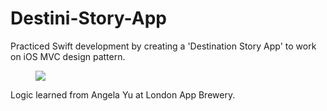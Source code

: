 # Destini-Story-App
Practiced Swift development by creating a 'Destination Story App' to work on iOS MVC design pattern.

</p><figure><img src="https://udemy-images.s3.amazonaws.com:443/redactor/raw/2019-09-17_15-17-52-a5762718ea7a285eb09f7003550a06b1.gif"></figure>


Logic learned from Angela Yu at London App Brewery.
